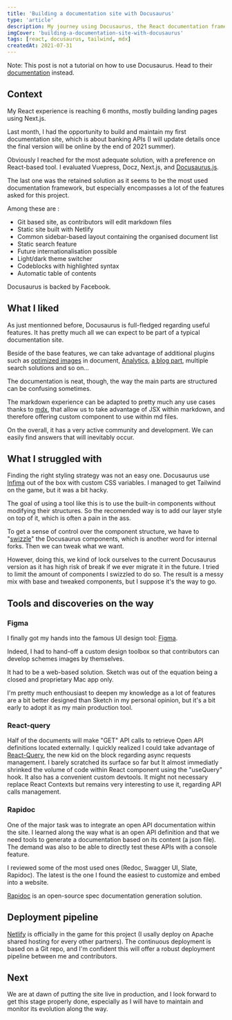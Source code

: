 ```yaml
---
title: 'Building a documentation site with Docusaurus'
type: 'article'
description: My journey using Docusaurus, the React documentation framework
imgCover: 'building-a-documentation-site-with-docusaurus'
tags: [react, docusaurus, tailwind, mdx]
createdAt: 2021-07-31
---
```


Note: This post is not a tutorial on how to use Docusaurus. Head to their [documentation](https://docusaurus.io/) instead.

## Context

My React experience is reaching 6 months, mostly building landing pages using Next.js.

Last month, I had the opportunity to build and maintain my first documentation site, which is about banking APIs (I will update details once the final version will be online by the end of 2021 summer).

Obviously I reached for the most adequate solution, with a preference on React-based tool. I evaluated Vuepress, Docz, Next.js, and [Docusaurus.js](https://docusaurus.io/).

The last one was the retained solution as it seems to be the most used documentation framework, but especially encompasses a lot of the features asked for this project.

Among these are :

- Git based site, as contributors will edit markdown files
- Static site built with Netlify
- Common sidebar-based layout containing the organised document list
- Static search feature
- Future internationalisation possible
- Light/dark theme switcher
- Codeblocks with highlighted syntax
- Automatic table of contents

Docusaurus is backed by Facebook.

## What I liked

As just mentionned before, Docusaurus is full-fledged regarding useful features. It has pretty much all we can expect to be part of a typical documentation site.

Beside of the base features, we can take advantage of additional plugins such as [optimized images](https://docusaurus.io/docs/api/plugins/@docusaurus/plugin-ideal-image) in document, [Analytics](https://docusaurus.io/docs/api/plugins/@docusaurus/plugin-google-analytics), [a blog part](https://docusaurus.io/docs/api/plugins/@docusaurus/plugin-content-blog), multiple search solutions and so on...

The documentation is neat, though, the way the main parts are structured can be confusing sometimes.

The markdown experience can be adapted to pretty much any use cases thanks to [mdx](https://mdxjs.com/), that allow us to take advantage of JSX within markdown, and therefore offering custom component to use within md files.

On the overall, it has a very active community and development. We can easily find answers that will inevitably occur.

## What I struggled with

Finding the right styling strategy was not an easy one. Docusaurus use [Infima](https://infima.dev/) out of the box with custom CSS variables. I managed to get Tailwind on the game, but it was a bit hacky.

The goal of using a tool like this is to use the built-in components without modifying their structures. So the recomended way is to add our layer style on top of it, which is often a pain in the ass.

To get a sense of control over the component structure, we have to "[swizzle](https://docusaurus.io/docs/using-themes#swizzling-theme-components)" the Docusaurus components, which is another word for internal forks. Then we can tweak what we want.

However, doing this, we kind of lock ourselves to the current Docusaurus version as it has high risk of break if we ever migrate it in the future. I tried to limit the amount of components I swizzled to do so. The result is a messy mix with base and tweaked components, but I suppose it's the way to go.

## Tools and discoveries on the way

### Figma

I finally got my hands into the famous UI design tool: [Figma](https://www.figma.com/).

Indeed, I had to hand-off a custom design toolbox so that contributors can develop schemes images by themselves.

It had to be a web-based solution.
Sketch was out of the equation being a closed and proprietary Mac app only.

I'm pretty much enthousiast to deepen my knowledge as a lot of features are a bit better designed than Sketch in my personal opinion, but it's a bit early to adopt it as my main production tool.

### React-query

Half of the documents will make "GET" API calls to retrieve Open API definitions located externally. I quickly realized I could take advantage of [React-Query](https://react-query.tanstack.com/), the new kid on the block regarding async requests management. I barely scratched its surface so far but It almost immediatly shrinked the volume of code within React component using the "useQuery" hook. It also has a convenient custom devtools. It might not necessary replace React Contexts but remains very interesting to use it, regarding API calls management.

### Rapidoc

One of the major task was to integrate an open API documentation within the site. I learned along the way what is an open API definition and that we need tools to generate a documentation based on its content (a json file). The demand was also to be able to directly test these APIs with a console feature.

I reviewed some of the most used ones (Redoc, Swagger UI, Slate, Rapidoc). The latest is the one I found the easiest to customize and embed into a website.

[Rapidoc](https://mrin9.github.io/RapiDoc/) is an open-source spec documentation generation solution.

## Deployment pipeline

[Netlify](https://www.netlify.com/) is officially in the game for this project (I usally deploy on Apache shared hosting for every other partners). The continuous deployment is based on a Git repo, and I'm confident this will offer a robust deployment pipeline between me and contributors.

## Next

We are at dawn of putting the site live in production, and I look forward to get this stage properly done, especially as I will have to maintain and monitor its evolution along the way.
